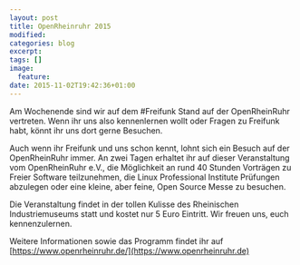 ```yaml
---
layout: post
title: OpenRheinruhr 2015
modified:
categories: blog
excerpt:
tags: []
image:
  feature:
date: 2015-11-02T19:42:36+01:00
---
```


Am Wochenende sind wir auf dem ‪#‎Freifunk‬ Stand auf der OpenRheinRuhr vertreten. Wenn ihr uns also kennenlernen wollt oder Fragen zu Freifunk habt, könnt ihr uns dort gerne Besuchen.

Auch wenn ihr Freifunk und uns schon kennt, lohnt sich ein Besuch auf der OpenRheinRuhr immer. An zwei Tagen erhaltet ihr auf dieser Veranstaltung vom OpenRheinRuhr e.V., die Möglichkeit an rund 40 Stunden Vorträgen zu Freier Software teilzunehmen, die Linux Professional Institute Prüfungen abzulegen oder eine kleine, aber feine, Open Source Messe zu besuchen.

Die Veranstaltung findet in der tollen Kulisse des Rheinischen Industriemuseums statt und kostet nur 5 Euro Eintritt.
Wir freuen uns, euch kennenzulernen.

Weitere Informationen sowie das Programm findet ihr auf [https://www.openrheinruhr.de/](https://www.openrheinruhr.de)

